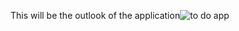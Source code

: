 This will be the outlook of the application![to do app](https://user-images.githubusercontent.com/106178483/198105157-eb2e71de-0566-4827-9a26-2002f67c1005.png)
